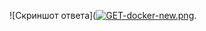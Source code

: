 ![Скриншот ответа]([![GET-docker-new.png](https://i.postimg.cc/76XptrDY/GET-docker-new.png)](https://postimg.cc/jwwgC9LG).
